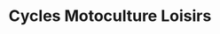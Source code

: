 ---
title: "Cycles Motoculture Loisirs"
url: /orchamps/cycles-motoculture-loisirs/
shop: Fahrrad
---